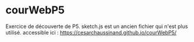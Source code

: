 # courWebP5
Exercice de découverte de P5.
sketch.js est un ancien fichier qui n'est plus utilisé.
accessible ici : https://cesarchaussinand.github.io/courWebP5/
